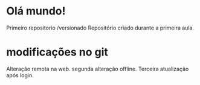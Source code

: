 # Olá mundo!
 Primeiro repositorio /versionado
Repositório criado durante a primeira aula.

# modificações no git
Alteração remota na web.
segunda alteração offline.
Terceira atualização após login.